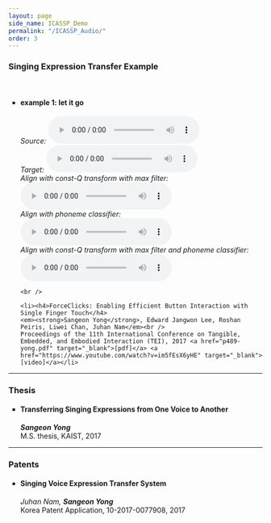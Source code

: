 ```yaml
---
layout: page
side_name: ICASSP_Demo
permalink: "/ICASSP_Audio/"
order: 3
---
```


<h3> Singing Expression Transfer Example </h3><br />
<ul type="square">
	<li><h4>example 1: let it go</h4>
	<em>Source: <audio controls><source src="l-joo.wav" type="audio/wav"></audio></em><br />
	<em>Target: <audio controls><source src="l-byul.wav" type="audio/wav"></audio></em><br />
	<em>Align with const-Q transform with max filter: <audio controls><source src="l-joo-after-constqmax" type="audio/wav"></audio></em><br />
	<em>Align with phoneme classifier: <audio controls><source src="l-joo-after-phone" type="audio/wav"></audio></em><br />
	<em>Align with const-Q transform with max filter and phoneme classifier: <audio controls><source src="l-joo-after-constqmaxphonemax" type="audio/wav"></audio></em>
	</li>

	<br />

	<li><h4>ForceClicks: Enabling Efficient Button Interaction with Single Finger Touch</h4>
	<em><strong>Sangeon Yong</strong>, Edward Jangwon Lee, Roshan Peiris, Liwei Chan, Juhan Nam</em><br />
	Proceedings of the 11th International Conference on Tangible, Embedded, and Embodied Interaction (TEI), 2017 <a href="p489-yong.pdf" target="_blank">[pdf]</a> <a href="https://www.youtube.com/watch?v=im5fEsX6yHE" target="_blank">[video]</a></li>
</ul>

<hr>

<h3> Thesis </h3>
<ul type="square">
	<li><h4>Transferring Singing Expressions from One Voice to Another</h4>
	<em><strong>Sangeon Yong</strong></em><br />
	M.S. thesis, KAIST, 2017</li>
</ul>

<hr>

<h3> Patents </h3>
<ul type="square">
	<li><h4>Singing Voice Expression Transfer System</h4>
	<em>Juhan Nam, <strong>Sangeon Yong</strong></em><br />
	Korea Patent Application, 10-2017-0077908, 2017</li>
</ul>